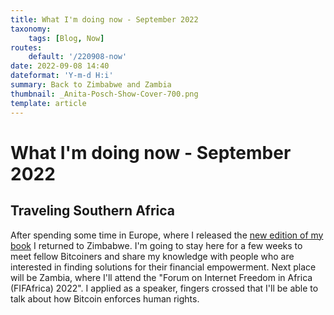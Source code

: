 ```yaml
---
title: What I'm doing now - September 2022
taxonomy:
    tags: [Blog, Now]
routes:
    default: '/220908-now'
date: 2022-09-08 14:40
dateformat: 'Y-m-d H:i'
summary: Back to Zimbabwe and Zambia
thumbnail: _Anita-Posch-Show-Cover-700.png
template: article
---
```


# What I'm doing now - September 2022

## Traveling Southern Africa

After spending some time in Europe, where I released the [new edition of my book](https://learnbitcoin.link) I returned to Zimbabwe. I'm going to stay here for a few weeks to meet fellow Bitcoiners and share my knowledge with people who are interested in finding solutions for their financial empowerment. Next place will be Zambia, where I'll attend the "Forum on Internet Freedom in Africa (FIFAfrica) 2022". I applied as a speaker, fingers crossed that I'll be able to talk about how Bitcoin enforces human rights.

